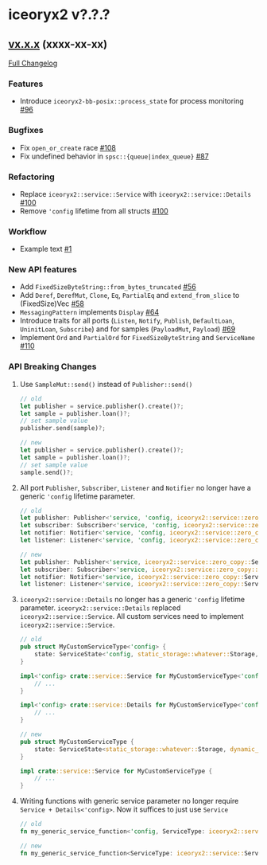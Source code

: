# iceoryx2 v?.?.?

## [vx.x.x](https://github.com/eclipse-iceoryx/iceoryx2/tree/vx.x.x) (xxxx-xx-xx) <!--NOLINT remove this when tag is set-->

[Full Changelog](https://github.com/eclipse-iceoryx/iceoryx2/compare/vx.x.x...vx.x.x) <!--NOLINT remove this when tag is set-->

### Features

 <!-- NOTE: Add new entries sorted by issue number to minimize the possibility of conflicts when merging. -->

 * Introduce `iceoryx2-bb-posix::process_state` for process monitoring [#96](https://github.com/eclipse-iceoryx/iceoryx2/issues/96)

### Bugfixes

 <!-- NOTE: Add new entries sorted by issue number to minimize the possibility of conflicts when merging. -->

 * Fix `open_or_create` race [#108](https://github.com/eclipse-iceoryx/iceoryx2/issues/108)
 * Fix undefined behavior in `spsc::{queue|index_queue}` [#87](https://github.com/eclipse-iceoryx/iceoryx2/issues/87)

### Refactoring

 <!-- NOTE: Add new entries sorted by issue number to minimize the possibility of conflicts when merging. -->

 * Replace `iceoryx2::service::Service` with `iceoryx2::service::Details` [#100](https://github.com/eclipse-iceoryx/iceoryx2/issues/100)
 * Remove `'config` lifetime from all structs  [#100](https://github.com/eclipse-iceoryx/iceoryx2/issues/100)

### Workflow

 <!-- NOTE: Add new entries sorted by issue number to minimize the possibility of conflicts when merging. -->

 * Example text [#1](https://github.com/eclipse-iceoryx/iceoryx2/issues/1)

### New API features

 <!-- NOTE: Add new entries sorted by issue number to minimize the possibility of conflicts when merging. -->

 * Add `FixedSizeByteString::from_bytes_truncated` [#56](https://github.com/eclipse-iceoryx/iceoryx2/issues/56)
 * Add `Deref`, `DerefMut`, `Clone`, `Eq`, `PartialEq` and `extend_from_slice` to (FixedSize)Vec [#58](https://github.com/eclipse-iceoryx/iceoryx2/issues/58)
 * `MessagingPattern` implements `Display` [#64](https://github.com/eclipse-iceoryx/iceoryx2/issues/64)
 * Introduce traits for all ports (`Listen`, `Notify`, `Publish`, `DefaultLoan`, `UninitLoan`, `Subscribe`)
   and for samples (`PayloadMut`, `Payload`) [#69](https://github.com/eclipse-iceoryx/iceoryx2/issues/69)
 * Implement `Ord` and `PartialOrd` for `FixedSizeByteString` and `ServiceName` [#110](https://github.com/eclipse-iceoryx/iceoryx2/issues/110)

### API Breaking Changes

1. Use `SampleMut::send()` instead of `Publisher::send()`

    ```rust
    // old
    let publisher = service.publisher().create()?;
    let sample = publisher.loan()?;
    // set sample value
    publisher.send(sample)?;

    // new
    let publisher = service.publisher().create()?;
    let sample = publisher.loan()?;
    // set sample value
    sample.send()?;
    ```

2. All port `Publisher`, `Subscriber`, `Listener` and `Notifier` no longer have a generic
    `'config` lifetime parameter.

    ```rust
    // old
    let publisher: Publisher<'service, 'config, iceoryx2::service::zero_copy::Service::Type<'config>, MessageType> = ..;
    let subscriber: Subscriber<'service, 'config, iceoryx2::service::zero_copy::Service::Type<'config>, MessageType> = ..;
    let notifier: Notifier<'service, 'config, iceoryx2::service::zero_copy::Service::Type<'config>> = ..;
    let listener: Listener<'service, 'config, iceoryx2::service::zero_copy::Service::Type<'config>> = ..;

    // new
    let publisher: Publisher<'service, iceoryx2::service::zero_copy::Service, MessageType> = ..;
    let subscriber: Subscriber<'service, iceoryx2::service::zero_copy::Service, MessageType> = ..;
    let notifier: Notifier<'service, iceoryx2::service::zero_copy::Service> = ..;
    let listener: Listener<'service, iceoryx2::service::zero_copy::Service> = ..;
    ```

3. `iceoryx2::service::Details` no longer has a generic `'config` lifetime parameter.
   `iceoryx2::service::Details` replaced `iceoryx2::service::Service`. All custom services need
   to implement `iceoryx2::service::Service`.

    ```rust
    // old
    pub struct MyCustomServiceType<'config> {
        state: ServiceState<'config, static_storage::whatever::Storage, dynamic_storage::whatever::Storage<WhateverConfig>>
    }

    impl<'config> crate::service::Service for MyCustomServiceType<'config> {
        // ...
    }

    impl<'config> crate::service::Details for MyCustomServiceType<'config> {
        // ...
    }

    // new
    pub struct MyCustomServiceType {
        state: ServiceState<static_storage::whatever::Storage, dynamic_storage::whatever::Storage<WhateverConfig>>
    }

    impl crate::service::Service for MyCustomServiceType {
        // ...
    }
    ```

4. Writing functions with generic service parameter no longer require `Service + Details<'config>`.
   Now it suffices to just use `Service`

    ```rust
    // old
    fn my_generic_service_function<'config, ServiceType: iceoryx2::service::Service + iceoryx2::service::Details<'config>>();

    // new
    fn my_generic_service_function<ServiceType: iceoryx2::service::Service>();
    ```
